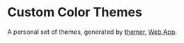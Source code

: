# Custom Color Themes

A personal set of themes, generated by [themer](https://github.com/themerdev/themer), [Web App](https://themer.dev).